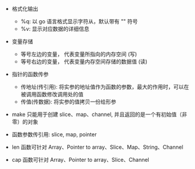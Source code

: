 
- 格式化输出
  - %q: 以 go 语言格式显示字符从，默认带有 "" 符号
  - %v: 显示对应数据的详细信息
- 变量存储
  - 等号左边的变量， 代表变量所指向的内存空间 (写)
  - 等号右边的变量， 代表变量内存空间存储的数据值 (读)
- 指针的函数传参
  - 传地址(传引用): 将实参的地址值作为函数的参数，最大的作用时，可以在被调用函数修改调用处的值
  - 传值(传数据): 将实参的值拷贝一份给形参


- make 只能用于创建 slice、map、channel, 并且返回的是一个有初始值（非零）的对象
- 函数参数传引用: slice, map, pointer
- len 函数可针对 Array、Pointer to array、Slice、Map、String、Channel
- cap 函数可针对 Array、Pointer to array、Slice、Channel

